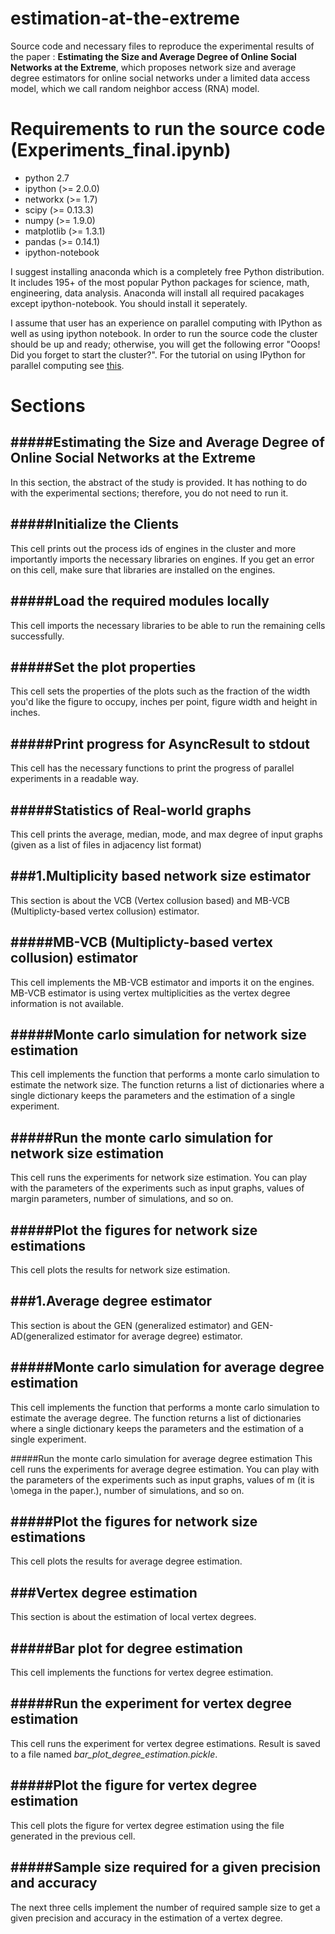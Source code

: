 estimation-at-the-extreme
=========================

Source code and necessary files to reproduce the experimental results of the paper : **Estimating the Size and Average Degree of Online Social Networks at the Extreme**, which proposes network size and average degree estimators for online social networks under a limited data access model, which we call random neighbor access (RNA) model.

Requirements to run the source code (Experiments_final.ipynb)
=========================
* python 2.7
* ipython (>= 2.0.0)
* networkx (>= 1.7)
* scipy (>= 0.13.3)
* numpy (>= 1.9.0)
* matplotlib (>= 1.3.1)
* pandas (>= 0.14.1)
* ipython-notebook

I suggest installing anaconda which is a completely free Python distribution. It includes 195+ of the most popular Python packages for science, math, engineering, data analysis.
Anaconda will install all required pacakages except ipython-notebook. You should install it seperately.

I assume that user has an experience on parallel computing with IPython as well as using ipython notebook. In order to run the source code the cluster should be up and ready; otherwise, you will get the following error "Ooops! Did you forget to start the cluster?".
For the tutorial on using IPython for parallel computing see [this](http://ipython.org/ipython-doc/dev/parallel).

Sections
=========================
#####Estimating the Size and Average Degree of Online Social Networks at the Extreme
--------------
In this section, the abstract of the study is provided. It has nothing to do with the experimental sections; therefore, you do not need to run it.

#####Initialize the Clients
----------------------
This cell prints out the process ids of engines in the cluster and more importantly imports the necessary libraries on engines. If you get an error on this cell, make sure that libraries are installed on the engines.

#####Load the required modules locally
--------------------------------
This cell imports the necessary libraries to be able to run the remaining cells successfully.

#####Set the plot properties
---------------------------
This cell sets the properties of the plots such as the fraction of the width you'd like the figure to occupy, inches per point, figure width and height in inches.     

#####Print progress for AsyncResult to stdout
---------------------------------------------
This cell has the necessary functions to print the progress of parallel experiments in a readable way.

#####Statistics of Real-world graphs
-------------------------------------
This cell prints the average, median, mode, and max degree of input graphs (given as a list of files in adjacency list format)

###1.Multiplicity based network size estimator
----------------------------------------------
This section is about the VCB (Vertex collusion based) and MB-VCB (Multiplicty-based vertex collusion) estimator.

#####MB-VCB (Multiplicty-based vertex collusion) estimator
----------------------------------------------------------
This cell implements the MB-VCB estimator and imports it on the engines. MB-VCB estimator is using vertex multiplicities as the vertex degree information is not available.

#####Monte carlo simulation for network size estimation
---------------------------------------------------------
This cell implements the function that performs a monte carlo simulation to estimate the network size. The function returns a list of dictionaries where a single dictionary keeps the parameters and the estimation of a single experiment.

#####Run the monte carlo simulation for network size estimation
----------------------------------------------------------------
This cell runs the experiments for network size estimation. You can play with the parameters of the experiments such as input graphs, values of margin parameters, number of simulations, and so on.

#####Plot the figures for network size estimations
--------------------------------------------------
This cell plots the results for network size estimation.

###1.Average degree estimator
----------------------------------------------
This section is about the GEN (generalized estimator) and GEN-AD(generalized estimator for average degree) estimator.

#####Monte carlo simulation for average degree estimation
---------------------------------------------------------
This cell implements the function that performs a monte carlo simulation to estimate the average degree. The function returns a list of dictionaries where a single dictionary keeps the parameters and the estimation of a single experiment.

#####Run the monte carlo simulation for average degree estimation
This cell runs the experiments for average degree estimation. You can play with the parameters of the experiments such as input graphs, values of m (it is \omega in the paper.), number of simulations, and so on.

#####Plot the figures for network size estimations
--------------------------------------------------
This cell plots the results for average degree estimation.

###Vertex degree estimation
---------------------------
This section is about the estimation of local vertex degrees.

#####Bar plot for degree estimation
-----------------------------------
This cell implements the functions for vertex degree estimation.

#####Run the experiment for vertex degree estimation
----------------------------------------------------
This cell runs the experiment for vertex degree estimations. Result is saved to a file named *bar_plot_degree_estimation.pickle*. 

#####Plot the figure for vertex degree estimation
-------------------------------------------------
This cell plots the figure for vertex degree estimation using the file generated in the previous cell.

#####Sample size required for a given precision and accuracy
------------------------------------------------------------
The next three cells implement the number of required sample size to get a given precision and accuracy in the estimation of a vertex degree.


